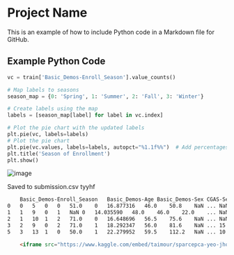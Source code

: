 # Project Name

This is an example of how to include Python code in a Markdown file for GitHub.

## Example Python Code
```python
vc = train['Basic_Demos-Enroll_Season'].value_counts()

# Map labels to seasons
season_map = {0: 'Spring', 1: 'Summer', 2: 'Fall', 3: 'Winter'}

# Create labels using the map
labels = [season_map[label] for label in vc.index]

# Plot the pie chart with the updated labels
plt.pie(vc, labels=labels)
# Plot the pie chart
plt.pie(vc.values, labels=labels, autopct="%1.1f%%")  # Add percentages to pie slices
plt.title('Season of Enrollment')
plt.show()
```

![image](https://github.com/user-attachments/assets/9705c7ae-cd3b-4777-bead-9eb636edb0c0)

Saved to submission.csv
tyyhf
```bash
	Basic_Demos-Enroll_Season	Basic_Demos-Age	Basic_Demos-Sex	CGAS-Season	CGAS-CGAS_Score	Physical-Season	Physical-BMI	Physical-Height	Physical-Weight	Physical-Waist_Circumference	...	Stat_54	Stat_55	Stat_56	Stat_57	Stat_58	Stat_59	Stat_60	Stat_61	Stat_62	Stat_63
0	0	5	0	0	51.0	0	16.877316	46.0	50.8	NaN	...	NaN	NaN	NaN	NaN	NaN	NaN	NaN	NaN	NaN	NaN
1	1	9	0	1	NaN	0	14.035590	48.0	46.0	22.0	...	NaN	NaN	NaN	NaN	NaN	NaN	NaN	NaN	NaN	NaN
2	1	10	1	2	71.0	0	16.648696	56.5	75.6	NaN	...	NaN	NaN	NaN	NaN	NaN	NaN	NaN	NaN	NaN	NaN
3	2	9	0	2	71.0	1	18.292347	56.0	81.6	NaN	...	15.000000	4147.000000	1.507865	1.666354	1.546979	4.004276	89.751656	0.000000	2633.250000	4188.5
5	3	13	1	0	50.0	1	22.279952	59.5	112.2	NaN	...	10.036485	4073.833252	1.034351	1.946303	1.146284	2.952888	89.476036	0.994444	2597.800049	4175.0
```
```HTML
	<iframe src="https://www.kaggle.com/embed/taimour/sparcepca-yeo-jhonson-eda-cmi-piu?cellIds=10&kernelSessionId=209757407" height="300" style="margin: 0 auto; width: 100%; max-width: 950px;" frameborder="0" scrolling="auto" title="💻 SparcePCA Yeo-Jhonson 📊 EDA | CMI PIU"></iframe>
```
